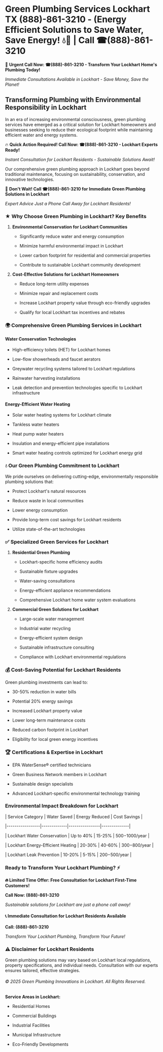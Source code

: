 # Green Plumbing Services Lockhart TX (888)-861-3210 - (Energy Efficient Solutions to Save Water, Save Energy! 💧🌿 | Call ☎(888)-861-3210

🚨 **Urgent Call Now: ☎(888)-861-3210 - Transform Your Lockhart Home's Plumbing Today!**
*Immediate Consultations Available in Lockhart - Save Money, Save the Planet!*

## Transforming Plumbing with Environmental Responsibility in Lockhart

In an era of increasing environmental consciousness, green plumbing services have emerged as a critical solution for Lockhart homeowners and businesses seeking to reduce their ecological footprint while maintaining efficient water and energy systems. 

🔥 **Quick Action Required! Call Now: ☎(888)-861-3210 - Lockhart Experts Ready!**
*Instant Consultation for Lockhart Residents - Sustainable Solutions Await!*

Our comprehensive green plumbing approach in Lockhart goes beyond traditional maintenance, focusing on sustainability, conservation, and innovative technologies.

🚨 **Don't Wait! Call ☎(888)-861-3210 for Immediate Green Plumbing Solutions in Lockhart**
*Expert Advice Just a Phone Call Away for Lockhart Residents!*

### ★ Why Choose Green Plumbing in Lockhart? Key Benefits

1. **Environmental Conservation for Lockhart Communities** 
   - Significantly reduce water and energy consumption
   - Minimize harmful environmental impact in Lockhart
   - Lower carbon footprint for residential and commercial properties
   - Contribute to sustainable Lockhart community development

2. **Cost-Effective Solutions for Lockhart Homeowners** 
   - Reduce long-term utility expenses
   - Minimize repair and replacement costs
   - Increase Lockhart property value through eco-friendly upgrades
   - Qualify for local Lockhart tax incentives and rebates

### 🌍 Comprehensive Green Plumbing Services in Lockhart

#### Water Conservation Technologies
- High-efficiency toilets (HET) for Lockhart homes
- Low-flow showerheads and faucet aerators
- Greywater recycling systems tailored to Lockhart regulations
- Rainwater harvesting installations
- Leak detection and prevention technologies specific to Lockhart infrastructure

#### Energy-Efficient Water Heating
- Solar water heating systems for Lockhart climate
- Tankless water heaters
- Heat pump water heaters
- Insulation and energy-efficient pipe installations
- Smart water heating controls optimized for Lockhart energy grid

### 💧 Our Green Plumbing Commitment to Lockhart

We pride ourselves on delivering cutting-edge, environmentally responsible plumbing solutions that:
- Protect Lockhart's natural resources
- Reduce waste in local communities
- Lower energy consumption
- Provide long-term cost savings for Lockhart residents
- Utilize state-of-the-art technologies

### ✅ Specialized Green Services for Lockhart

1. **Residential Green Plumbing**
   - Lockhart-specific home efficiency audits
   - Sustainable fixture upgrades
   - Water-saving consultations
   - Energy-efficient appliance recommendations
   - Comprehensive Lockhart home water system evaluations

2. **Commercial Green Solutions for Lockhart**
   - Large-scale water management
   - Industrial water recycling
   - Energy-efficient system design
   - Sustainable infrastructure consulting
   - Compliance with Lockhart environmental regulations

### 💰 Cost-Saving Potential for Lockhart Residents

Green plumbing investments can lead to:
- 30-50% reduction in water bills
- Potential 20% energy savings
- Increased Lockhart property value
- Lower long-term maintenance costs
- Reduced carbon footprint in Lockhart
- Eligibility for local green energy incentives

### 🏆 Certifications & Expertise in Lockhart

- EPA WaterSense® certified technicians
- Green Business Network members in Lockhart
- Sustainable design specialists
- Advanced Lockhart-specific environmental technology training

### Environmental Impact Breakdown for Lockhart

| Service Category | Water Saved | Energy Reduced | Cost Savings |
|-----------------|-------------|----------------|--------------|
| Lockhart Water Conservation | Up to 40% | 15-25% | $500-$1000/year |
| Lockhart Energy-Efficient Heating | 20-30% | 40-60% | $300-$800/year |
| Lockhart Leak Prevention | 10-20% | 5-15% | $200-$500/year |

### Ready to Transform Your Lockhart Plumbing? ⚡

**🔥 Limited Time Offer: Free Consultation for Lockhart First-Time Customers!**

**Call Now: (888)-861-3210**
*Sustainable solutions for Lockhart are just a phone call away!*

#### 📞 Immediate Consultation for Lockhart Residents Available

**Call: (888)-861-3210**
*Transform Your Lockhart Plumbing, Transform Your Future!*

### ⚠️ Disclaimer for Lockhart Residents

Green plumbing solutions may vary based on Lockhart local regulations, property specifications, and individual needs. Consultation with our experts ensures tailored, effective strategies.

###### © 2025 Green Plumbing Innovations in Lockhart. All Rights Reserved.

**Service Areas in Lockhart:** 
- Residential Homes
- Commercial Buildings
- Industrial Facilities
- Municipal Infrastructure
- Eco-Friendly Developments